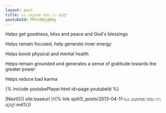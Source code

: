```yaml
---
layout: post
title: ಓಂ ವಿಸ್ವಭಾವೇ ನಮಃ ೧೧ ಟೈಮ್ಸ್
youtubeId: MFkS6WjgBHg
---
```

 
 
Helps get goodness, bliss and peace and God's blessings
 
Helps remain focused, help generate inner energy 
 
Helps boost physical and mental health 
 
Helps remain grounded and generates a sense of gratitude towards the greater power 
 
Helps reduce bad karma
 
 
 
 


{% include youtubePlayer.html id=page.youtubeId %}
 
[Next]({{ site.baseurl }}{% link  split1/_posts/2013-04-11-ಓಂ ವಿಭಾಗಯ ನಮಃ ೧೧ ಟೈಮ್ಸ್.md%})
 
